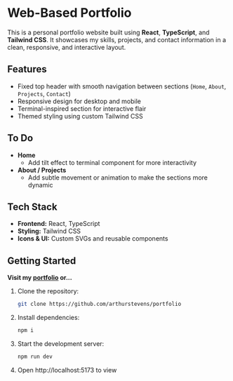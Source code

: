 # Web-Based Portfolio

This is a personal portfolio website built using **React**, **TypeScript**, and **Tailwind CSS**. It showcases my skills, projects, and contact information in a clean, responsive, and interactive layout.

## Features

- Fixed top header with smooth navigation between sections (`Home`, `About`, `Projects`, `Contact`)
- Responsive design for desktop and mobile
- Terminal-inspired section for interactive flair
- Themed styling using custom Tailwind CSS

## To Do

- **Home**
  - Add tilt effect to terminal component for more interactivity
- **About / Projects**
  - Add subtle movement or animation to make the sections more dynamic

## Tech Stack

- **Frontend:** React, TypeScript
- **Styling:** Tailwind CSS
- **Icons & UI:** Custom SVGs and reusable components

## Getting Started

**Visit my [portfolio](https://arthurstevens.dev) or...**

1. Clone the repository:  
   ```bash
   git clone https://github.com/arthurstevens/portfolio
   ```

2. Install dependencies:
    ```bash
    npm i
    ```

3. Start the development server:
    ```bash
    npm run dev
    ```

4. Open http://localhost:5173 to view
